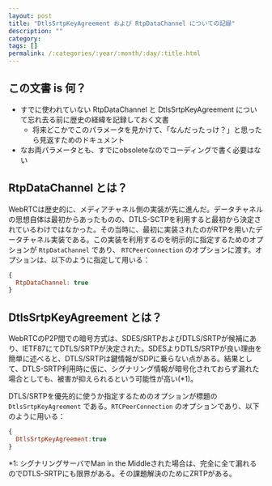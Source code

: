 ```yaml
---
layout: post
title: "DtlsSrtpKeyAgreement および RtpDataChannel についての記録"
description: ""
category: 
tags: []
permalink: /:categories/:year/:month/:day/:title.html
---
```


## この文書 is 何？

- すでに使われていない RtpDataChannel と DtlsSrtpKeyAgreement について忘れ去る前に歴史の経緯を記録しておく文書
  - 将来どこかでこのパラメータを見かけて、「なんだったっけ？」と思ったら見返すためのドキュメント
- なお両パラメータとも、すでにobsoleteなのでコーディングで書く必要はない

## RtpDataChannel とは？

WebRTCは歴史的に、メディアチャネル側の実装が先に進んだ。データチャネルの思想自体は最初からあったものの、DTLS-SCTPを利用すると最初から決定されているわけではなかった。その当時に、最初に実装されたのがRTPを用いたデータチャネル実装である。この実装を利用するのを明示的に指定するためのオプションが `RtpDataChannel` であり、 `RTCPeerConnection` のオプションに渡す。オプションは、以下のように指定して用いる：

```js
{
  RtpDataChannel: true
}
```

## DtlsSrtpKeyAgreement とは？

WebRTCのP2P間での暗号方式は、SDES/SRTPおよびDTLS/SRTPが候補にあり、IETF87にてDTLS/SRTPが決定された。SDESよりDTLS/SRTPが良い理由を簡単に述べると、DTLS/SRTPは鍵情報がSDPに乗らない点がある。結果として、DTLS-SRTP利用時に仮に、シグナリング情報が暗号化されておらず漏れた場合としても、被害が抑えられるという可能性が高い(*1)。

DTLS/SRTPを優先的に使うか指定するためのオプションが標題の `DtlsSrtpKeyAgreement` である。`RTCPeerConnection` のオプションであり、以下のように用いる：

```js
{
  DtlsSrtpKeyAgreement:true
}
```

*1: シグナリングサーバでMan in the Middleされた場合は、完全に全て漏れるのでDTLS-SRTPにも限界がある。その課題解決のためにZRTPがある。
